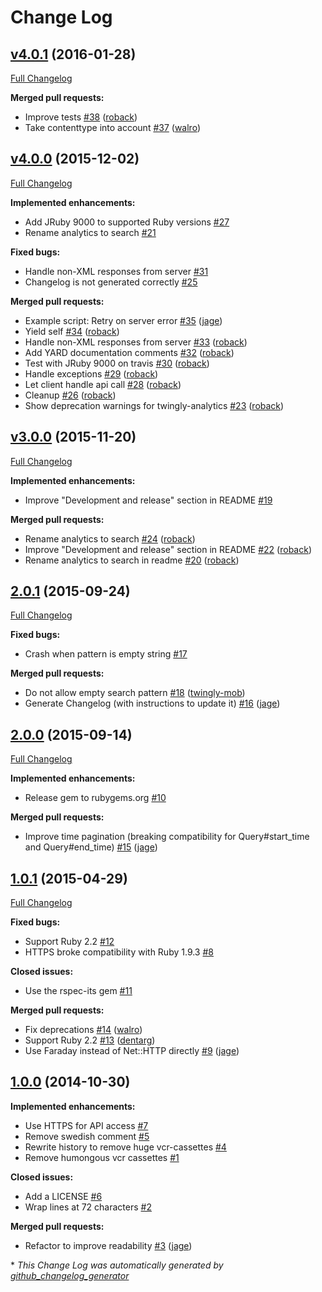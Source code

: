 # Change Log

## [v4.0.1](https://github.com/twingly/twingly-search-api-ruby/tree/v4.0.1) (2016-01-28)
[Full Changelog](https://github.com/twingly/twingly-search-api-ruby/compare/v4.0.0...v4.0.1)

**Merged pull requests:**

- Improve tests [\#38](https://github.com/twingly/twingly-search-api-ruby/pull/38) ([roback](https://github.com/roback))
- Take contenttype into account [\#37](https://github.com/twingly/twingly-search-api-ruby/pull/37) ([walro](https://github.com/walro))

## [v4.0.0](https://github.com/twingly/twingly-search-api-ruby/tree/v4.0.0) (2015-12-02)
[Full Changelog](https://github.com/twingly/twingly-search-api-ruby/compare/v3.0.0...v4.0.0)

**Implemented enhancements:**

- Add JRuby 9000 to supported Ruby versions [\#27](https://github.com/twingly/twingly-search-api-ruby/issues/27)
- Rename analytics to search [\#21](https://github.com/twingly/twingly-search-api-ruby/issues/21)

**Fixed bugs:**

- Handle non-XML responses from server [\#31](https://github.com/twingly/twingly-search-api-ruby/issues/31)
- Changelog is not generated correctly [\#25](https://github.com/twingly/twingly-search-api-ruby/issues/25)

**Merged pull requests:**

- Example script: Retry on server error [\#35](https://github.com/twingly/twingly-search-api-ruby/pull/35) ([jage](https://github.com/jage))
- Yield self [\#34](https://github.com/twingly/twingly-search-api-ruby/pull/34) ([roback](https://github.com/roback))
- Handle non-XML responses from server [\#33](https://github.com/twingly/twingly-search-api-ruby/pull/33) ([roback](https://github.com/roback))
- Add YARD documentation comments [\#32](https://github.com/twingly/twingly-search-api-ruby/pull/32) ([roback](https://github.com/roback))
- Test with JRuby 9000 on travis [\#30](https://github.com/twingly/twingly-search-api-ruby/pull/30) ([roback](https://github.com/roback))
- Handle exceptions [\#29](https://github.com/twingly/twingly-search-api-ruby/pull/29) ([roback](https://github.com/roback))
- Let client handle api call [\#28](https://github.com/twingly/twingly-search-api-ruby/pull/28) ([roback](https://github.com/roback))
- Cleanup [\#26](https://github.com/twingly/twingly-search-api-ruby/pull/26) ([roback](https://github.com/roback))
- Show deprecation warnings for twingly-analytics [\#23](https://github.com/twingly/twingly-search-api-ruby/pull/23) ([roback](https://github.com/roback))

## [v3.0.0](https://github.com/twingly/twingly-search-api-ruby/tree/v3.0.0) (2015-11-20)
[Full Changelog](https://github.com/twingly/twingly-search-api-ruby/compare/2.0.1...v3.0.0)

**Implemented enhancements:**

- Improve "Development and release" section in README [\#19](https://github.com/twingly/twingly-search-api-ruby/issues/19)

**Merged pull requests:**

- Rename analytics to search [\#24](https://github.com/twingly/twingly-search-api-ruby/pull/24) ([roback](https://github.com/roback))
- Improve "Development and release" section in README [\#22](https://github.com/twingly/twingly-search-api-ruby/pull/22) ([roback](https://github.com/roback))
- Rename analytics to search in readme [\#20](https://github.com/twingly/twingly-search-api-ruby/pull/20) ([roback](https://github.com/roback))

## [2.0.1](https://github.com/twingly/twingly-search-api-ruby/tree/2.0.1) (2015-09-24)
[Full Changelog](https://github.com/twingly/twingly-search-api-ruby/compare/2.0.0...2.0.1)

**Fixed bugs:**

- Crash when pattern is empty string [\#17](https://github.com/twingly/twingly-search-api-ruby/issues/17)

**Merged pull requests:**

- Do not allow empty search pattern [\#18](https://github.com/twingly/twingly-search-api-ruby/pull/18) ([twingly-mob](https://github.com/twingly-mob))
- Generate Changelog \(with instructions to update it\) [\#16](https://github.com/twingly/twingly-search-api-ruby/pull/16) ([jage](https://github.com/jage))

## [2.0.0](https://github.com/twingly/twingly-search-api-ruby/tree/2.0.0) (2015-09-14)
[Full Changelog](https://github.com/twingly/twingly-search-api-ruby/compare/1.0.1...2.0.0)

**Implemented enhancements:**

- Release gem to rubygems.org [\#10](https://github.com/twingly/twingly-search-api-ruby/issues/10)

**Merged pull requests:**

- Improve time pagination \(breaking compatibility for Query\#start\_time and Query\#end\_time\) [\#15](https://github.com/twingly/twingly-search-api-ruby/pull/15) ([jage](https://github.com/jage))

## [1.0.1](https://github.com/twingly/twingly-search-api-ruby/tree/1.0.1) (2015-04-29)
[Full Changelog](https://github.com/twingly/twingly-search-api-ruby/compare/1.0.0...1.0.1)

**Fixed bugs:**

- Support Ruby 2.2 [\#12](https://github.com/twingly/twingly-search-api-ruby/issues/12)
- HTTPS broke compatibility with Ruby 1.9.3 [\#8](https://github.com/twingly/twingly-search-api-ruby/issues/8)

**Closed issues:**

- Use the rspec-its gem [\#11](https://github.com/twingly/twingly-search-api-ruby/issues/11)

**Merged pull requests:**

- Fix deprecations [\#14](https://github.com/twingly/twingly-search-api-ruby/pull/14) ([walro](https://github.com/walro))
- Support Ruby 2.2 [\#13](https://github.com/twingly/twingly-search-api-ruby/pull/13) ([dentarg](https://github.com/dentarg))
- Use Faraday instead of Net::HTTP directly [\#9](https://github.com/twingly/twingly-search-api-ruby/pull/9) ([jage](https://github.com/jage))

## [1.0.0](https://github.com/twingly/twingly-search-api-ruby/tree/1.0.0) (2014-10-30)
**Implemented enhancements:**

- Use HTTPS for API access [\#7](https://github.com/twingly/twingly-search-api-ruby/issues/7)
- Remove swedish comment [\#5](https://github.com/twingly/twingly-search-api-ruby/issues/5)
- Rewrite history to remove huge vcr-cassettes [\#4](https://github.com/twingly/twingly-search-api-ruby/issues/4)
- Remove humongous vcr cassettes [\#1](https://github.com/twingly/twingly-search-api-ruby/issues/1)

**Closed issues:**

- Add a LICENSE [\#6](https://github.com/twingly/twingly-search-api-ruby/issues/6)
- Wrap lines at 72 characters [\#2](https://github.com/twingly/twingly-search-api-ruby/issues/2)

**Merged pull requests:**

- Refactor to improve readability [\#3](https://github.com/twingly/twingly-search-api-ruby/pull/3) ([jage](https://github.com/jage))



\* *This Change Log was automatically generated by [github_changelog_generator](https://github.com/skywinder/Github-Changelog-Generator)*